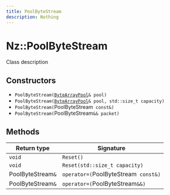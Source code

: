 ```yaml
---
title: PoolByteStream
description: Nothing
---
```


# Nz::PoolByteStream

Class description

## Constructors

- `PoolByteStream(`[`ByteArrayPool`](documentation/generated/Core/ByteArrayPool.md)`& pool)`
- `PoolByteStream(`[`ByteArrayPool`](documentation/generated/Core/ByteArrayPool.md)`& pool, std::size_t capacity)`
- `PoolByteStream(`PoolByteStream` const&)`
- `PoolByteStream(`PoolByteStream`&& packet)`

## Methods

| Return type | Signature |
| ----------- | --------- |
| `void` | `Reset()` |
| `void` | `Reset(std::size_t capacity)` |
| PoolByteStream`&` | `operator=(`PoolByteStream` const&)` |
| PoolByteStream`&` | `operator=(`PoolByteStream`&&)` |
